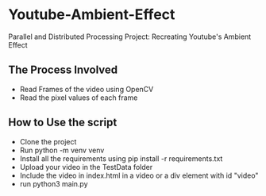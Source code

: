 
# Youtube-Ambient-Effect

Parallel and Distributed Processing Project: Recreating Youtube's Ambient Effect

## The Process Involved

* Read Frames of the video using OpenCV
* Read the pixel values of each frame

## How to Use the script

* Clone the project
* Run python -m venv venv
* Install all the requirements using pip install -r requirements.txt
* Upload your video in the TestData folder
* Include the video in index.html in a video or a div element with id "video"
* run python3 main.py
